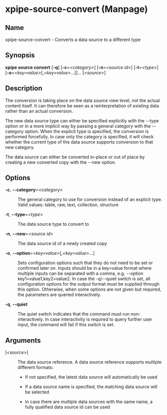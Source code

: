 # xpipe-source-convert (Manpage)

<h2 id="_name">Name</h2>
<div class="sectionbody">
<p>xpipe-source-convert - Converts a data source to a different type</p>
</div>
<div class="sect1">
<h2 id="_synopsis">Synopsis</h2>
<div class="sectionbody">
<div class="paragraph">
<p><strong>xpipe source convert</strong> [<strong>-q</strong>] [<strong>-c</strong>=<em>&lt;category&gt;</em>] [<strong>-n</strong>=<em>&lt;source id&gt;</em>] [<strong>-t</strong>=<em>&lt;type&gt;</em>]
                     [<strong>-o</strong>=<em>&lt;key=value&gt;</em>[,<em>&lt;key=value&gt;</em>&#8230;&#8203;]]&#8230;&#8203; [<em>&lt;source&gt;</em>]</p>
</div>
</div>
</div>
<div class="sect1">
<h2 id="_description">Description</h2>
<div class="sectionbody">
<div class="paragraph">
<p>The conversion is taking place on the data source view level, not the actual content itself. It can therefore be seen as a reinterpretation of existing data rather than an actual conversion.</p>
</div>
<div class="paragraph">
<p>The new data source type can either be specified explicitly with the --type option or in a more implicit way by passing a general category with the --category option. When the explicit type is specified, the conversion is performed forcefully. In case only the category is specified, it will check whether the current type of the data source supports conversion to that new category.</p>
</div>
<div class="paragraph">
<p>The data source can either be converted in-place or out of place by creating a new converted copy with the --new option.</p>
</div>
</div>
</div>
<div class="sect1">
<h2 id="_options">Options</h2>
<div class="sectionbody">
<div class="dlist">
<dl>
<dt class="hdlist1"><strong>-c</strong>, <strong>--category</strong>=<em>&lt;category&gt;</em></dt>
<dd>
<p>The general category to use for conversion instead of an explicit type. Valid values: table, raw, text, collection, structure</p>
</dd>
<dt class="hdlist1"><strong>-t</strong>, <strong>--type</strong>=<em>&lt;type&gt;</em></dt>
<dd>
<p>The data source type to convert to</p>
</dd>
<dt class="hdlist1"><strong>-n</strong>, <strong>--new</strong>=<em>&lt;source id&gt;</em></dt>
<dd>
<p>The data source id of a newly created copy</p>
</dd>
<dt class="hdlist1"><strong>-o</strong>, <strong>--option</strong>=<em>&lt;key=value&gt;</em>[,<em>&lt;key=value&gt;</em>&#8230;&#8203;]</dt>
<dd>
<p>Sets configuration options such that they do not need to be set or confirmed later on. Inputs should be in a key=value format where multiple inputs can be separated with a comma, e.g. --option key1=value1,key2=value2. In case the -q/--quiet switch is set, all configuration options for the output format must be supplied through this option. Otherwise, when some options are not given but required, the parameters are queried interactively.</p>
</dd>
<dt class="hdlist1"><strong>-q</strong>, <strong>--quiet</strong></dt>
<dd>
<p>The quiet switch indicates that the command must run non-interactively. In case interactivity is required to query further user input, the command will fail if this switch is set.</p>
</dd>
</dl>
</div>
</div>
</div>
<div class="sect1">
<h2 id="_arguments">Arguments</h2>
<div class="sectionbody">
<div class="dlist">
<dl>
<dt class="hdlist1">[<em>&lt;source&gt;</em>]</dt>
<dd>
<p>The data source reference. A data source reference supports multiple different formats:</p>
<div class="ulist">
<ul>
<li>
<p>If not specified, the latest data source will automatically be used</p>
</li>
<li>
<p>If a data source name is specified, the matching data source will be selected</p>
</li>
<li>
<p>In case there are multiple data sources with the same name, a fully qualified data source id can be used</p>
</li>
</ul>
</div>
</dd>
</dl>
</div>
</div>
</div>
